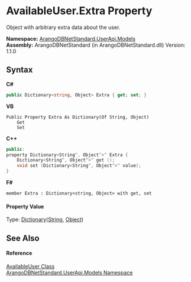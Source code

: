 # AvailableUser.Extra Property 
 

Object with arbitrary extra data about the user.

**Namespace:**&nbsp;<a href="3f782427-687a-00ed-a402-dbe7f114707d">ArangoDBNetStandard.UserApi.Models</a><br />**Assembly:**&nbsp;ArangoDBNetStandard (in ArangoDBNetStandard.dll) Version: 1.1.0

## Syntax

**C#**<br />
``` C#
public Dictionary<string, Object> Extra { get; set; }
```

**VB**<br />
``` VB
Public Property Extra As Dictionary(Of String, Object)
	Get
	Set
```

**C++**<br />
``` C++
public:
property Dictionary<String^, Object^>^ Extra {
	Dictionary<String^, Object^>^ get ();
	void set (Dictionary<String^, Object^>^ value);
}
```

**F#**<br />
``` F#
member Extra : Dictionary<string, Object> with get, set

```


#### Property Value
Type: <a href="https://docs.microsoft.com/dotnet/api/system.collections.generic.dictionary-2" target="_blank" rel="noopener noreferrer">Dictionary</a>(<a href="https://docs.microsoft.com/dotnet/api/system.string" target="_blank" rel="noopener noreferrer">String</a>, <a href="https://docs.microsoft.com/dotnet/api/system.object" target="_blank" rel="noopener noreferrer">Object</a>)

## See Also


#### Reference
<a href="e9ced70c-2575-ac47-a1c8-1f6c2fa301ec">AvailableUser Class</a><br /><a href="3f782427-687a-00ed-a402-dbe7f114707d">ArangoDBNetStandard.UserApi.Models Namespace</a><br />